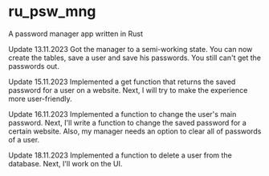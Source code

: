 # ru_psw_mng
A password manager app written in Rust

Update 13.11.2023
Got the manager to a semi-working state. You can now create the tables, save a user and save his passwords. You still can't get the passwords out.

Update 15.11.2023
Implemented a get function that returns the saved password for a user on a website. Next, I will try to make the experience more user-friendly.

Update 16.11.2023
Implemented a function to change the user's main password. Next, I'll write a function to change the saved password for a certain website. Also, my manager needs an option to clear all of passwords of a user.

Update 18.11.2023
Implemented a function to delete a user from the database. Next, I'll work on the UI.